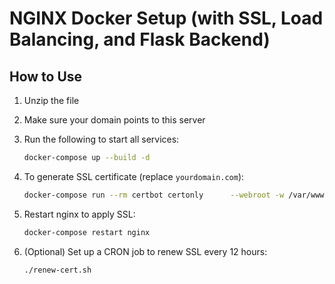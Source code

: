 # NGINX Docker Setup (with SSL, Load Balancing, and Flask Backend)

## How to Use

1. Unzip the file
2. Make sure your domain points to this server
3. Run the following to start all services:
   ```bash
   docker-compose up --build -d
   ```

4. To generate SSL certificate (replace `yourdomain.com`):
   ```bash
   docker-compose run --rm certbot certonly      --webroot -w /var/www/certbot      --email you@example.com      --agree-tos --no-eff-email      -d yourdomain.com
   ```

5. Restart nginx to apply SSL:
   ```bash
   docker-compose restart nginx
   ```

6. (Optional) Set up a CRON job to renew SSL every 12 hours:
   ```bash
   ./renew-cert.sh
   ```
